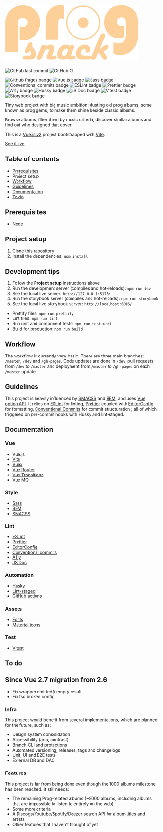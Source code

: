 # ![Prog Snack logo](./src/assets/img/preview.png)

![GitHub last commit](https://img.shields.io/github/last-commit/google/skia.svg?style=flat) ![GitHub CI](https://github.com/Benjent/prog-snack/actions/workflows/main.yml/badge.svg)

![GitHub Pages badge](https://img.shields.io/badge/GitHub_Pages-222222?logo=github&logoColor=white) ![Vue.js badge](https://img.shields.io/badge/Vue.js_2-42b883?logo=vuedotjs&logoColor=white) ![Sass badge](https://img.shields.io/badge/Sass-cf649a?logo=sass&logoColor=white) ![Conventional commits badge](https://img.shields.io/badge/Conventional_commits-fa6673?logo=conventionalcommits&logoColor=white) ![ESLint badge](https://img.shields.io/badge/ESLint-4b32c3?logo=eslint&logoColor=white) ![Prettier badge](https://img.shields.io/badge/Prettier-f6914d?logo=prettier&logoColor=white) ![A11y badge](https://img.shields.io/badge/A11y-9299ce?logo=a11y&logoColor=white) ![Husky badge](https://img.shields.io/badge/Husky-42b983?logo=husky&logoColor=white) ![JS Doc badge](https://img.shields.io/badge/JS_Doc-006fbb?logo=jsdoc&logoColor=white) ![Vitest badge](https://img.shields.io/badge/Vitest-acd268?logo=vitest&logoColor=white) ![Storybook badge](https://img.shields.io/badge/Storybook-ff4785?logo=storybook&logoColor=white)

Tiny web project with big music ambition: dusting old prog albums, some known as prog gems, to make them shine beside classic albums.

Browse albums, filter them by music criteria, discover similar albums and find out who designed that cover.

This is a [Vue.js v2](https://v2.vuejs.org/) project bootstrapped with [Vite](https://vitejs.dev/).

[See it live](https://benjent.github.io/prog-snack/).

## Table of contents

-   [Prerequisites](#prerequisites)
-   [Project setup](#project-setup)
-   [Workflow](#workflow)
-   [Guidelines](#guidelines)
-   [Documentation](#documentation)
-   [To do](#to-do)

## Prerequisites

-   [Node](https://nodejs.org/en/)

## Project setup

1. Clone this repository
2. Install the dependencies: `npm install`

## Development tips

1. Follow the __Project setup__ instructions above
2. Run the development server (compiles and hot-reloads): `npm run dev`
3. See the local live server: `http://127.0.0.1:5173/`
4. Run the storybook server (compiles and hot-reloads): `npm run storybook`
5. See the local live storybook server: `http://localhost:6006/`

- Prettify files: `npm run prettify`
- Lint files: `npm run lint`
- Run unit and component tests: `npm run test:unit`
- Build for production: `npm run build`

## Workflow

The workflow is currently very basic. There are three main branches: `/master`, `/dev` and `/gh-pages`. Code updates are done in `/dev`, pull requests from `/dev` to `/master` and deployment from `/master` to `/gh-pages` on each `/master` update.

## Guidelines

This project is heavily influenced by [SMACSS](http://smacss.com/) and [BEM](http://getbem.com/), and uses [Vue option API](https://v2.vuejs.org/v2/guide/migration-vue-2-7#Behavior-Differences-from-Vue-3). It relies on [ESLint](https://eslint.org/) for linting, [Prettier](https://prettier.io/) coupled with [EditorConfig](https://editorconfig.org/) for formatting, [Conventional Commits](https://www.conventionalcommits.org/en/v1.0.0/) for commit structuration ; all of which triggered on pre-commit hooks with [Husky](https://typicode.github.io/husky/) and [lint-staged](https://github.com/lint-staged/lint-staged).

## Documentation

### Vue

-   [Vue.js](https://v2.vuejs.org/)
-   [Vite](https://vitejs.dev/)
-   [Vuex](https://vuex.vuejs.org/)
-   [Vue Router](https://router.vuejs.org/)
-   [Vue Transitions](https://www.npmjs.com/package/vue2-transitions)
-   [Vue MQ](https://www.npmjs.com/package/vue-mq)

### Style

-   [Sass](https://sass-lang.com/)
-   [BEM](https://getbem.com/)
-   [SMACSS](http://smacss.com/)

### Lint

-   [ESLint](https://eslint.org/)
-   [Prettier](https://prettier.io/)
-   [EditorConfig](https://editorconfig.org/)
-   [Conventional commits](https://www.conventionalcommits.org/en/v1.0.0/)
-   [A11y](https://www.a11yproject.com/)
-   [JS Doc](https://jsdoc.app/)

### Automation

-   [Husky](https://typicode.github.io/husky/)
-   [Lint-staged](https://github.com/lint-staged/lint-staged)
-   [GitHub actions](https://github.com/features/actions)

### Assets

-   [Fonts](https://fonts.google.com/)
-   [Material icons](https://fonts.google.com/icons?icon.style=Rounded)

### Test

-   [Vitest](https://vitest.dev/)

## To do

## Since Vue 2.7 migration from 2.6

- Fix wrapper.emitted() empty result
- Fix tsc broken config

### Infra

This project would benefit from several implementations, which are planned for the future, such as:

-   Design system consolidation
-   Accessibility (aria, contrast)
-   Branch CLI and protections
-   Automated versioning, releases, tags and changelogs
-   Unit, UI and E2E tests
-   External DB and DAO

### Features

This project is far from being done even though the 1000 albums milestone has been reached. It still needs:

-   The remaining Prog-related albums (~9000 albums, including albums that are impossible to listen to entirely on the web)
-   Some more criteria
-   A Discogs/Youtube/Spotify/Deezer search API for album titles and artists
-   Other features that I haven't thought of yet

